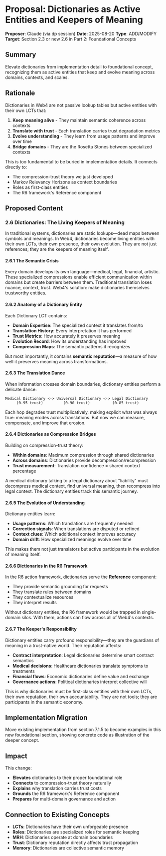 # Proposal: Dictionaries as Active Entities and Keepers of Meaning

**Proposer**: Claude (via dp session)
**Date**: 2025-08-20
**Type**: ADD/MODIFY
**Target**: Section 2.3 or new 2.6 in Part 2: Foundational Concepts

## Summary

Elevate dictionaries from implementation detail to foundational concept, recognizing them as active entities that keep and evolve meaning across domains, contexts, and scales.

## Rationale

Dictionaries in Web4 are not passive lookup tables but active entities with their own LCTs that:
1. **Keep meaning alive** - They maintain semantic coherence across contexts
2. **Translate with trust** - Each translation carries trust degradation metrics
3. **Evolve understanding** - They learn from usage patterns and improve over time
4. **Bridge domains** - They are the Rosetta Stones between specialized contexts

This is too fundamental to be buried in implementation details. It connects directly to:
- The compression-trust theory we just developed
- Markov Relevancy Horizons as context boundaries
- Roles as first-class entities
- The R6 framework's Reference component

## Proposed Content

### 2.6 Dictionaries: The Living Keepers of Meaning

In traditional systems, dictionaries are static lookups—dead maps between symbols and meanings. In Web4, dictionaries become living entities with their own LCTs, their own presence, their own evolution. They are not just references; they are the keepers of meaning itself.

#### 2.6.1 The Semantic Crisis

Every domain develops its own language—medical, legal, financial, artistic. These specialized compressions enable efficient communication within domains but create barriers between them. Traditional translation loses nuance, context, trust. Web4's solution: make dictionaries themselves trustworthy entities.

#### 2.6.2 Anatomy of a Dictionary Entity

Each Dictionary LCT contains:

- **Domain Expertise**: The specialized context it translates from/to
- **Translation History**: Every interpretation it has performed
- **Trust Metrics**: How accurately it preserves meaning
- **Evolution Record**: How its understanding has improved
- **Compression Maps**: The semantic patterns it recognizes

But most importantly, it contains **semantic reputation**—a measure of how well it preserves meaning across transformations.

#### 2.6.3 The Translation Dance

When information crosses domain boundaries, dictionary entities perform a delicate dance:

```
Medical Dictionary <-> Universal Dictionary <-> Legal Dictionary
     (0.95 trust)         (0.90 trust)          (0.85 trust)
```

Each hop degrades trust multiplicatively, making explicit what was always true: meaning erodes across translations. But now we can measure, compensate, and improve that erosion.

#### 2.6.4 Dictionaries as Compression Bridges

Building on compression-trust theory:
- **Within domains**: Maximum compression through shared dictionaries
- **Across domains**: Dictionaries provide decompression/recompression
- **Trust measurement**: Translation confidence = shared context percentage

A medical dictionary talking to a legal dictionary about "liability" must decompress medical context, find universal meaning, then recompress into legal context. The dictionary entities track this semantic journey.

#### 2.6.5 The Evolution of Understanding

Dictionary entities learn:
- **Usage patterns**: Which translations are frequently needed
- **Correction signals**: When translations are disputed or refined
- **Context clues**: Which additional context improves accuracy
- **Domain drift**: How specialized meanings evolve over time

This makes them not just translators but active participants in the evolution of meaning itself.

#### 2.6.6 Dictionaries in the R6 Framework

In the R6 action framework, dictionaries serve the **Reference** component:
- They provide semantic grounding for requests
- They translate rules between domains
- They contextualize resources
- They interpret results

Without dictionary entities, the R6 framework would be trapped in single-domain silos. With them, actions can flow across all of Web4's contexts.

#### 2.6.7 The Keeper's Responsibility

Dictionary entities carry profound responsibility—they are the guardians of meaning in a trust-native world. Their reputation affects:
- **Contract interpretation**: Legal dictionaries determine smart contract semantics
- **Medical decisions**: Healthcare dictionaries translate symptoms to treatments
- **Financial flows**: Economic dictionaries define value and exchange
- **Governance actions**: Political dictionaries interpret collective will

This is why dictionaries must be first-class entities with their own LCTs, their own reputation, their own accountability. They are not tools; they are participants in the semantic economy.

## Implementation Migration

Move existing implementation from section 7.1.5 to become examples in this new foundational section, showing concrete code as illustration of the deeper concept.

## Impact

This change:
- **Elevates** dictionaries to their proper foundational role
- **Connects** to compression-trust theory naturally
- **Explains** why translation carries trust costs
- **Grounds** the R6 framework's Reference component
- **Prepares** for multi-domain governance and action

## Connection to Existing Concepts

- **LCTs**: Dictionaries have their own unforgeable presence
- **Roles**: Dictionaries are specialized roles for semantic keeping
- **MRH**: Dictionaries operate at domain boundaries
- **Trust**: Dictionary reputation directly affects trust propagation
- **Memory**: Dictionaries are collective semantic memory